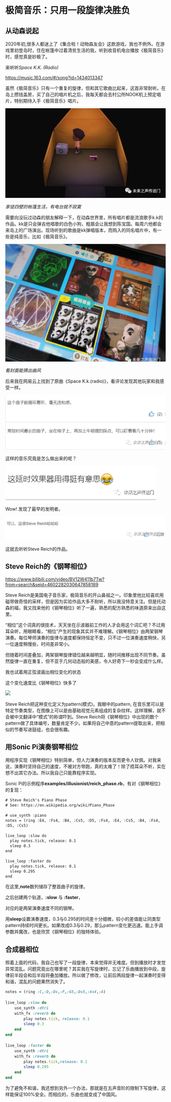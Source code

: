 # 极简音乐：只用一段旋律决胜负

## 从动森说起



2020年初,很多人都迷上了《集合啦！动物森友会》这款游戏，我也不例外。在游戏里初登岛时，住在帐篷中过着清贫生活的我，听到收音机电台播放《极简音乐》时，感觉真是妙极了。



来听听*Space K.K. (Radio)*

https://music.163.com/#/song?id=1434013347



虽然《极简音乐》只有一个重复的旋律，但和其它歌曲比起来，这首非常耐听。在岛上攒钱盖房，买了自己的唱片机之后，我每天都会去村公所NOOK机上预定唱片，特别期待入手《极简音乐》唱片。

![](chp3/1.png)

*家徒四壁的帐篷生活，有电台就不寂寞*

需要向没玩过动森的朋友解释一下，在动森世界里，所有唱片都是流浪歌手k.k的作品。kk是只会弹吉他唱歌的白色小狗，粗眉会让我想到陈宝国。每周六他都会来岛上的广场演出。现场听到的歌曲是kk弹唱版本，而购入的同名唱片中，有一些是纯音乐，比如《极简音乐》。

![](chp3/2.png)

*看封面能猜出曲风*

后来我在网易云上找到了原曲《Space K.k.(radio)》，看评论发现其他玩家和我感受一样。

![](chp3/3.png)

这样的音乐究竟是怎么做出来的呢？

![](chp3/4.png)

Wow! 发现了最早的发明者。

![](chp3/5.png)

这就去听听Steve Reich的作品。

## Steve Reich的《钢琴相位》

https://www.bilibili.com/video/BV12W411b7Tw?from=search&seid=4602282030647858189

Steve Reich是美国电子音乐家，极简音乐的开山鼻祖之一。印象里他比较喜欢用磁带做奇怪的采样，但是因为实验作品大多不耐听，所以我没特意关注。但是托动森的福，我又找来他的《钢琴相位》听了一遍，熟悉的配方熟悉的味道原来出自这里。

“相位”这个词真的很技术，天天坐在示波器前工作的人才会用这个词汇吧？不过用耳朵听，用眼睛看，“相位”产生的现象其实并不难理解。《钢琴相位》由两架钢琴演奏。每位琴师演奏的旋律与速度都保持恒定不变，只不过一位演奏速度稍快，另一位速度稍慢些，时间差非常小。

但随着时间差叠加，两架钢琴旋律错位越来越明显，随时间推移出现不同节奏。虽然旋律一直在重复，但不亚于几何动态般的美感，令人好奇下一秒会变成什么样。

我也试着用正弦波画出相位变化的状态

这个变化速度比《钢琴相位》快多了

![](chp3/sinPhase_gif.gif)

Steve Reich把这种变化定义为pattern(模式)。我眼中的pattern, 在音乐里可以是特定节奏类型，在图像上可以是由基础视觉元素组成的复杂纹样。这样理解，就不会被中文翻译中“模式”的称谓吓到。Steve Reich将《钢琴相位》中出现的数个pattern做了具体编号，数量肯定不少。如果将自己中意的pattern提取出来，把相似的节奏写进鼓组，也会很有趣。

## 用Sonic Pi演奏钢琴相位

用程序实现《钢琴相位》特别简单，但人力演奏的版本反而更令人钦佩。对我来说，演奏时坚持自己的速度，不被对方带跑，真的太难了！除了捂耳朵不听，实在想不出其它办法。所以我自己只能靠程序实现。

Sonic Pi的示例程序**examples/illusionist/reich_phase.rb**，有对《钢琴相位》的复现：

```
# Steve Reich's Piano Phase
# See: https://en.wikipedia.org/wiki/Piano_Phase

# use_synth :piano
notes = (ring :E4, :Fs4, :B4, :Cs5, :D5, :Fs4, :E4, :Cs5, :B4, :Fs4, :D5, :Cs5)

live_loop :slow do
  play notes.tick, release: 0.1
  sleep 0.3
end

live_loop :faster do
  play notes.tick, release: 0.1
  sleep 0.295
end
```

在这里,**note**数列储存了整首曲子的旋律。

之后创建两个轨道，**:slow** 与 **:faster**，

对应的是两架演奏速度不同的钢琴。

 

用**sleep**设置演奏速度，0.3与0.295的时间差十分细微，较小的差值能让同类型pattern持续时间更长。如果改成0.3与0.29，那么pattern变化更迅速。能上手调参数并魔改，也是欣赏《钢琴相位》的独特体验。

## 合成器相位

照着上面的代码，我自己也写了一段旋律，本来觉得并无难度。但到播放时才发觉异常混乱。问题究竟出在哪里呢？其实我在写旋律时，忘记了乐曲播放到中段，旋律前半段会和后半段将叠加播放。所以做了修改，让前后两段旋律一起演奏时变得和谐，混乱的问题果然消失了。

```ruby
notes = (ring :C,:D,:Ds,:F,:G5,:Ds5,:As4,:A)

live_loop :slow do
    use_synth :dtri
    with_fx :reverb do
        play notes.tick, release: 0.1
        sleep 0.3
    end
end

live_loop :faster do
    use_synth :dtri
    with_fx :reverb do
        play notes.tick,release: 0.1
        sleep 0.295
    end
end
```

为了避免不和谐，我还想到另外一个办法，那就是在五声音阶的限制下写旋律，这样能保证100%安全。而相应的，乐曲也就变成了中国风。

